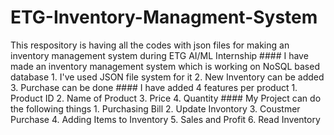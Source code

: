 # ETG-Inventory-Managment-System
This respository is having all the codes with json files for making an inventory management system during ETG AI/ML Internship  #### I have made an inventory management system which is working on NoSQL based database 1. I've used JSON file system for it 2. New Inventory can be added 3. Purchase can be done  #### I have added 4 features per product 1. Product ID 2. Name of Product 3. Price 4. Quantity  #### My Project can do the following things 1. Purchasing Bill 2. Update Invontory 3. Coustmer Purchase 4. Adding Items to Inventory 5. Sales and Profit 6. Read Inventory
